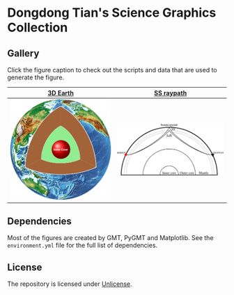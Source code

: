 # Dongdong Tian's Science Graphics Collection

## Gallery

Click the figure caption to check out the scripts and data that are used to generate the
figure.

| [3D Earth](./3DEarth/)| [SS raypath](./SS_raypath)|
|---|---|
| ![](./3DEarth/3DEarth.jpg) | ![](./SS_raypath/SS_raypath.png) |

## Dependencies

Most of the figures are created by GMT, PyGMT and Matplotlib. See the `environment.yml`
file for the full list of dependencies.

## License

The repository is licensed under [Unlicense](LICENSE).
